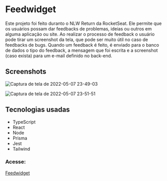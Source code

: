 # Feedwidget

Este projeto foi feito duranto o NLW Return da RocketSeat. Ele permite que os usuários possam dar feedbacks de problemas,
ideias ou outros em alguma aplicação ou site. Ao realizar o processo de feedback o usuário pode tirar um screenshot da tela, que pode ser muito útil no caso de feedbacks de bugs. Quando um feedback é feito, é enviado para o banco de dados o tipo do feedback, a mensagem que foi escrita e a screenshot (caso exista) para um e-mail definido no back-end.

## Screenshots
![Captura de tela de 2022-05-07 23-49-03](https://user-images.githubusercontent.com/60331328/167279640-566fc6fe-e9f7-4292-a149-79837c5640f1.png)


![Captura de tela de 2022-05-07 23-51-51](https://user-images.githubusercontent.com/60331328/167279675-7550645b-7033-4eb6-92d3-ff3a80a5546a.png)

## Tecnologias usadas

* TypeScript
* React
* Node
* Prisma
* Jest
* Tailwind

### Acesse:
[Feedwidget](https://nlw-feedwidget.vercel.app/)